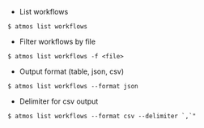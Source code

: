 - List workflows

```
$ atmos list workflows
```

- Filter workflows by file

```
$ atmos list workflows -f <file>
```

- Output format (table, json, csv)

```
$ atmos list workflows --format json
```

- Delimiter for csv output
```
$ atmos list workflows --format csv --delimiter `,`"
```
